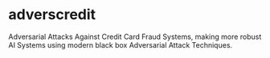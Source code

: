 # adverscredit
Adversarial Attacks Against Credit Card Fraud Systems, making more robust AI Systems using modern black box Adversarial Attack Techniques.
